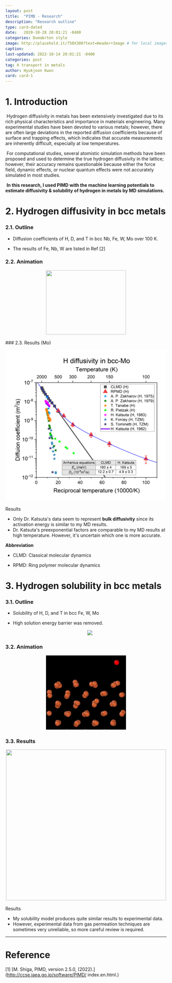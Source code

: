 ```yaml
---
layout: post
title:  "PIMD - Research"
description: "Research outline"
type: card-dated
date:   2020-10-28 20:01:21 -0400
categories: Dumabrton style
image: http://placehold.it/750X300?text=Header+Image # for local images, place in /assets/img/posts/
caption:
last-updated: 2022-10-14 20:01:21 -0400
categories: post
tag: H transport in metals
author: Hyukjoon Kwon
card: card-1
---
```




# 1. Introduction

​		Hydrogen diffusivity in metals has been extensively investigated due to its rich physical characteristics and importance in materials engineering. Many experimental studies have been devoted to various metals; however, there are often large deviations in the reported diffusion coefficients because of surface and trapping effects, which indicates that accurate measurements are inherently difficult, especially at low temperatures. 

​		For computational studies, several atomistic simulation methods have been proposed and used to determine the true hydrogen diffusivity in the lattice; however, their accuracy remains questionable because either the force field, dynamic effects, or nuclear quantum effects were not accurately simulated in most studies.

​		**In this research, I used PIMD with the machine learning potentials to estimate diffusivity & solubility of hydrogen in metals by MD simulations.**



# 2. Hydrogen diffusivity in bcc metals

### 2.1. Outline

- Diffusion coefficients of H, D, and T in bcc Nb, Fe, W, Mo over 100 K.

- The results of Fe, Nb, W are listed in Ref [2] 

### 2.2. Animation

  <p align="center" style="color:gray">
  <img src="/assets/img/posts/Animation_diffusion.gif" style="padding: 0;margin:0;width:250px; height:200px;"></p>
### 2.3. Results (Mo)

  <p align="center" style="color:gray">
  <img src="/assets/img/posts/H_diffusion_Mo.jpg" style="padding: 0;margin:0;width:500px; height:470px;"></p>
  Results

- Only Dr. Katsuta's data seem to represent **bulk diffusivity** since its activation energy is similar to my MD results.
- Dr. Katsuta's preexponential factors are comparable to my MD results at high temperature. However, it's uncertain which one is more accurate.



 **Abbreviation**

- CLMD: Classical molecular dynamics

- RPMD: Ring polymer molecular dynamics

# 3. Hydrogen solubility in bcc metals

### 3.1.  Outline

- Solubility of H, D, and T in bcc Fe, W, Mo
- High solution energy barrier was removed.

  <p align="center" style="color:gray">
  <img src="/assets/img/posts/Solubility_MEP.jpg" style="padding: 0;margin:0;width:400px; height350px;"></p>



### 3.2. Animation

<p align="center" style="color:gray">
  <img src="/assets/img/posts/Solubility_Anmiation.gif" style="padding: 0;margin:0;width:250px; height200px;">
</p>



### 3.3. Results

  <p align="center" style="color:gray">
  <img src="/assets/img/posts/H_solution_Fe.jpg" style="padding: 0;margin:0;width:500px; height:470px;"></p>


Results

- My solubility model produces quite similar results to experimental data.
- However, experimental data from gas permeation techniques are sometimes very unreliable, so more careful review is required. 




--------------

# Reference

[1] [M. Shiga, PIMD, version 2.5.0, (2022).](http://ccse.jaea.go.jp/software/PIMD/ index.en.html.) 

